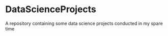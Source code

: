 # DataScienceProjects
A repository containing some data science projects conducted in my spare time
